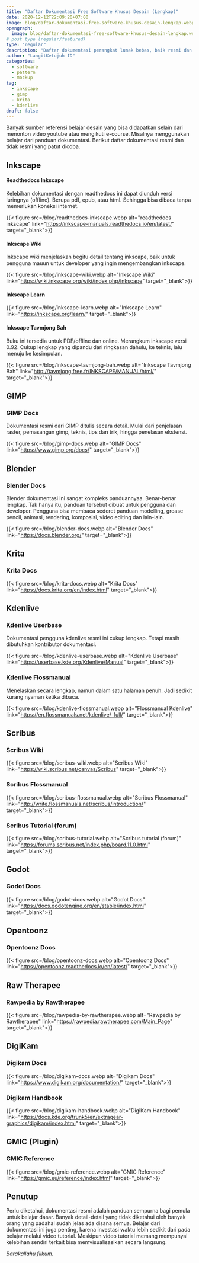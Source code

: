 ```yaml
---
title: "Daftar Dokumentasi Free Software Khusus Desain (Lengkap)"
date: 2020-12-12T22:09:20+07:00
image: blog/daftar-dokumentasi-free-software-khusus-desain-lengkap.webp
opengraph:
  image: blog/daftar-dokumentasi-free-software-khusus-desain-lengkap.webp
# post type (regular/featured)
type: "regular"
description: "Daftar dokumentasi perangkat lunak bebas, baik resmi dan tidak resmi yang patut dicoba."
author: "LangitKetujuh ID"
categories:
  - software
  - pattern
  - mockup
tag:
  - inkscape
  - gimp
  - krita
  - kdenlive
draft: false
---
```


Banyak sumber referensi belajar desain yang bisa didapatkan selain dari menonton video youtube atau mengikuti e-course. Misalnya menggunakan belajar dari panduan dokumentasi. Berikut daftar dokumentasi resmi dan tidak resmi yang patut dicoba.

## Inkscape

#### Readthedocs Inkscape

Kelebihan dokumentasi dengan readthedocs ini dapat diunduh versi luringnya (offline). Berupa pdf, epub, atau html. Sehingga bisa dibaca tanpa memerlukan koneksi internet.

{{< figure src=/blog/readthedocs-inkscape.webp alt="readthedocs inkscape" link="https://inkscape-manuals.readthedocs.io/en/latest/" target="_blank">}}

#### Inkscape Wiki

Inkscape wiki menjelaskan begitu detail tentang inkscape, baik untuk pengguna mauun untuk developer yang ingin mengembangkan inkscape.

{{< figure src=/blog/inkscape-wiki.webp alt="Inkscape Wiki" link="https://wiki.inkscape.org/wiki/index.php/Inkscape" target="_blank">}}

#### Inkscape Learn

{{< figure src=/blog/inkscape-learn.webp alt="Inkscape Learn" link="https://inkscape.org/learn/" target="_blank">}}

#### Inkscape Tavmjong Bah

Buku ini tersedia untuk PDF/offline dan online. Merangkum inkscape versi 0.92. Cukup lengkap yang dipandu dari ringkasan dahulu, ke teknis, lalu menuju ke kesimpulan.

{{< figure src=/blog/inkscape-tavmjong-bah.webp alt="Inkscape Tavmjong Bah" link="http://tavmjong.free.fr/INKSCAPE/MANUAL/html/" target="_blank">}}

## GIMP

### GIMP Docs

Dokumentasi resmi dari GIMP ditulis secara detail. Mulai dari penjelasan raster, pemasangan gimp, teknis, tips dan trik, hingga penelasan ekstensi.

{{< figure src=/blog/gimp-docs.webp alt="GIMP Docs" link="https://www.gimp.org/docs/" target="_blank">}}

## Blender

### Blender Docs

Blender dokumentasi ini sangat kompleks panduannyaa. Benar-benar lengkap. Tak hanya itu, panduan tersebut dibuat untuk pengguna dan developer. Pengguna bisa membaca sederet panduan modelling, grease pencil, animasi, rendering, komposisi, video editing dan lain-lain.

{{< figure src=/blog/blender-docs.webp alt="Blender Docs" link="https://docs.blender.org/" target="_blank">}}

## Krita

### Krita Docs

{{< figure src=/blog/krita-docs.webp alt="Krita Docs" link="https://docs.krita.org/en/index.html" target="_blank">}}

## Kdenlive

### Kdenlive Userbase

Dokumentasi pengguna kdenlive resmi ini cukup lengkap. Tetapi masih dibutuhkan kontributor dokumentasi.

{{< figure src=/blog/kdenlive-userbase.webp alt="Kdenlive Userbase" link="https://userbase.kde.org/Kdenlive/Manual" target="_blank">}}


### Kdenlive Flossmanual

Menelaskan secara lengkap, namun dalam satu halaman penuh. Jadi sedikit kurang nyaman ketika dibaca.

{{< figure src=/blog/kdenlive-flossmanual.webp alt="Flossmanual Kdenlive" link="https://en.flossmanuals.net/kdenlive/_full/" target="_blank">}}

## Scribus

### Scribus Wiki

{{< figure src=/blog/scribus-wiki.webp alt="Scribus Wiki" link="https://wiki.scribus.net/canvas/Scribus" target="_blank">}}

### Scribus Flossmanual

{{< figure src=/blog/scribus-flossmanual.webp alt="Scribus Flossmanual" link="http://write.flossmanuals.net/scribus/introduction/" target="_blank">}}

### Scribus Tutorial (forum)

{{< figure src=/blog/scribus-tutorial.webp alt="Scribus tutorial (forum)" link="https://forums.scribus.net/index.php/board,11.0.html" target="_blank">}}

## Godot

### Godot Docs

{{< figure src=/blog/godot-docs.webp alt="Godot Docs" link="https://docs.godotengine.org/en/stable/index.html" target="_blank">}}

## Opentoonz

### Opentoonz Docs

{{< figure src=/blog/opentoonz-docs.webp alt="Opentoonz Docs" link="https://opentoonz.readthedocs.io/en/latest/" target="_blank">}}

## Raw Therapee

### Rawpedia by Rawtherapee

{{< figure src=/blog/rawpedia-by-rawtherapee.webp alt="Rawpedia by Rawtherapee" link="https://rawpedia.rawtherapee.com/Main_Page" target="_blank">}}

## DigiKam

### Digikam Docs

{{< figure src=/blog/digikam-docs.webp alt="Digikam Docs" link="https://www.digikam.org/documentation/" target="_blank">}}

### Digikam Handbook

{{< figure src=/blog/digikam-handbook.webp alt="DigiKam Handbook" link="https://docs.kde.org/trunk5/en/extragear-graphics/digikam/index.html" target="_blank">}}

## GMIC (Plugin)

### GMIC Reference

{{< figure src=/blog/gmic-reference.webp alt="GMIC Reference" link="https://gmic.eu/reference/index.html" target="_blank">}}

## Penutup

Perlu diketahui, dokumentasi resmi adalah panduan sempurna bagi pemula untuk belajar dasar. Banyak detail-detail yang tidak diketahui oleh banyak orang yang padahal sudah jelas ada disana semua. Belajar dari dokumentasi ini juga penting, karena investasi waktu lebih sedikit dari pada belajar melalui video tutorial. Meskipun video tutorial memang mempunyai kelebihan sendiri terkait bisa memvisualisasikan secara langsung.

_Barakallahu fiikum._
